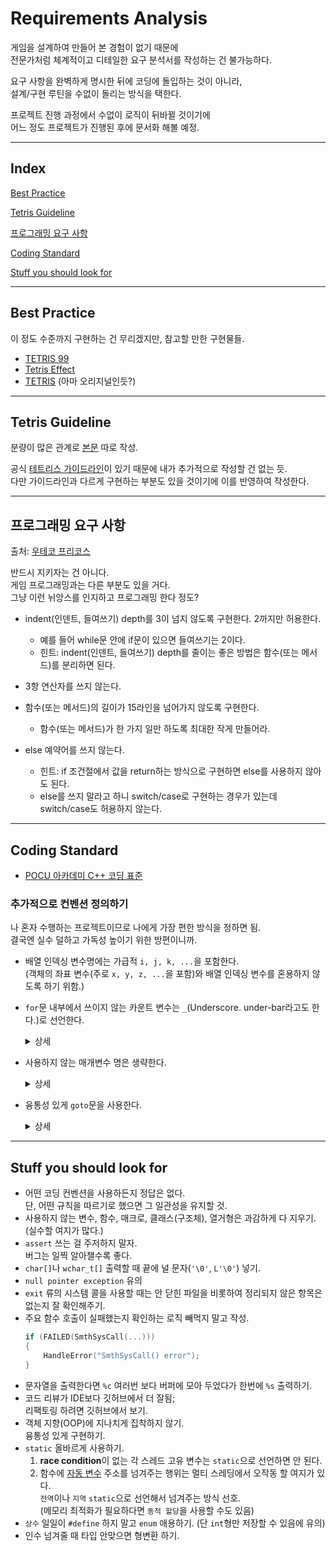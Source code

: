 # Requirements Analysis

게임을 설계하여 만들어 본 경험이 없기 때문에  
전문가처럼 체계적이고 디테일한 요구 분석서를 작성하는 건 불가능하다.

요구 사항을 완벽하게 명시한 뒤에 코딩에 돌입하는 것이 아니라,  
설계/구현 루틴을 수없이 돌리는 방식을 택한다.

프로젝트 진행 과정에서 수없이 로직이 뒤바뀔 것이기에  
어느 정도 프로젝트가 진행된 후에 문서화 해볼 예정.

---

## Index

[Best Practice](#best-practice)  

[Tetris Guideline](#tetris-guideline)

[프로그래밍 요구 사항](#프로그래밍-요구-사항)  

[Coding Standard](#coding-standard)  

[Stuff you should look for](#stuff-you-should-look-for)

---

## Best Practice

이 정도 수준까지 구현하는 건 무리겠지만,
참고할 만한 구현물들.

- [TETRIS 99](https://namu.wiki/w/TETRIS%2099)
- [Tetris Effect](https://namu.wiki/w/Tetris%20Effect)
- [TETRIS](https://tetris.com/play-tetris) (아마 오리지널인듯?)

---

## Tetris Guideline

분량이 많은 관계로 [본문](../tetris_guideline.md) 따로 작성.

공식 [테트리스 가이드라인](https://tetris.fandom.com/wiki/Tetris_Guideline)이 있기 때문에 내가 추가적으로 작성할 건 없는 듯.  
다만 가이드라인과 다르게 구현하는 부분도 있을 것이기에 이를 반영하여 작성한다.

---


## 프로그래밍 요구 사항

출처: [우테코 프리코스](https://github.com/woowacourse-precourse/java-lotto#-%ED%94%84%EB%A1%9C%EA%B7%B8%EB%9E%98%EB%B0%8D-%EC%9A%94%EA%B5%AC-%EC%82%AC%ED%95%AD)

반드시 지키자는 건 아니다.  
게임 프로그래밍과는 다른 부분도 있을 거다.  
그냥 이런 뉘앙스를 인지하고 프로그래밍 한다 정도?


- indent(인덴트, 들여쓰기) depth를 3이 넘지 않도록 구현한다. 2까지만 허용한다.
  - 예를 들어 while문 안에 if문이 있으면 들여쓰기는 2이다.
  - 힌트: indent(인덴트, 들여쓰기) depth를 줄이는 좋은 방법은 함수(또는 메서드)를 분리하면 된다.

- 3항 연산자를 쓰지 않는다.

- 함수(또는 메서드)의 길이가 15라인을 넘어가지 않도록 구현한다.
  - 함수(또는 메서드)가 한 가지 일만 하도록 최대한 작게 만들어라.

- else 예약어를 쓰지 않는다.
  - 힌트: if 조건절에서 값을 return하는 방식으로 구현하면 else를 사용하지 않아도 된다.
  - else를 쓰지 말라고 하니 switch/case로 구현하는 경우가 있는데 switch/case도 허용하지 않는다.

---

## Coding Standard

* [POCU 아카데미 C++ 코딩 표준](https://docs.popekim.com/ko/coding-standards/pocu-cpp)

### 추가적으로 컨벤션 정의하기  

나 혼자 수행하는 프로젝트이므로 나에게 가장 편한 방식을 정하면 됨.  
결국엔 실수 덜하고 가독성 높이기 위한 방편이니까.

* 배열 인덱싱 변수명에는 가급적 `i, j, k, ...`을 포함한다.  
  (객체의 좌표 변수(주로 `x, y, z, ...`을 포함)와 배열 인덱싱 변수를 혼용하지 않도록 하기 위함.)

* `for`문 내부에서 쓰이지 않는 카운트 변수는 `_`(Underscore. under-bar라고도 한다.)로 선언한다.

  <details><summary>상세</summary>

  대개 `for`문을 아래와 같이 작성하곤 하는데  
  ```cpp
  for (int i = 0; i < 10; ++i)
  {
      ...
  }
  ```
  변수 `i`가 중괄호 안에서 쓰이지 않는다면  
  이런 식으로 변수를 선언하자는 뜻. (파이썬의 `for _ in range(10)`과 유사)  
  ```cpp
  for (int _ = 0; _ < 10; ++_)
  {
      ...
  }
  ```

  매크로를 사용한다면 아래와 같이 작성할 수도 있겠다.

  ```cpp
  #define forn(i, n) for (int i = 0; i < n; ++i)

  forn(_, 10)
  {
      ...
  }
  ```

  `while`문을 이용하는 방법도 있긴 한데, 변수의 범위(scope)가 커지므로 `while`문보다는 `for`문을 선호한다.
  ```cpp
  int _ = 10;
  while (_-- > 0)
  {
      ...
  }
  ```
  </details>

* 사용하지 않는 매개변수 명은 생략한다.

  <details><summary>상세</summary>

  예를 들어 `main` 함수는 이렇게 선언하곤 하는데,
  ```cpp
  ...

  int main(int argc, char* argv[])
  {
      ...
  }
  ```

  (함수 호출 시 인자로 넘겨주었지만)  
  매개변수가 쓰이지 않는다면 이렇게 작성하기.  
  (신기하게도 컴파일이 된다.)

  ```cpp
  ...
  
  int main(int, char*[])
  {
      ...
  }
  ```

  </details>

* 융통성 있게 `goto`문을 사용한다.

  <details><summary>상세</summary>

  예외 처리를 위해 특정 조건에 따라 분기를 나누는 작성하다보면 코드의 중첩이 발생하는데  
  이를 `goto`문을 사용하여 해결할 수도 있다.  
  예를 들어 아래의 코드는..  

  ```cpp
  #include <windows.h>
  #include <shobjidl.h> 

  int WINAPI wWinMain(HINSTANCE hInstance, HINSTANCE, PWSTR pCmdLine, int nCmdShow)
  {
      HRESULT hr = CoInitializeEx(NULL, COINIT_APARTMENTTHREADED | 
          COINIT_DISABLE_OLE1DDE);
      if (SUCCEEDED(hr))
      {
          IFileOpenDialog *pFileOpen;

          // Create the FileOpenDialog object.
          hr = CoCreateInstance(CLSID_FileOpenDialog, NULL, CLSCTX_ALL, 
                  IID_IFileOpenDialog, reinterpret_cast<void**>(&pFileOpen));

          if (SUCCEEDED(hr))
          {
              // Show the Open dialog box.
              hr = pFileOpen->Show(NULL);

              // Get the file name from the dialog box.
              if (SUCCEEDED(hr))
              {
                  IShellItem *pItem;
                  hr = pFileOpen->GetResult(&pItem);
                  if (SUCCEEDED(hr))
                  {
                      PWSTR pszFilePath;
                      hr = pItem->GetDisplayName(SIGDN_FILESYSPATH, &pszFilePath);

                      // Display the file name to the user.
                      if (SUCCEEDED(hr))
                      {
                          MessageBoxW(NULL, pszFilePath, L"File Path", MB_OK);
                          CoTaskMemFree(pszFilePath);
                      }
                      pItem->Release();
                  }
              }
              pFileOpen->Release();
          }
          CoUninitialize();
      }
      return 0;
  }  
  ```
 
  이렇게 작성하는게 내 입장에선 더 읽기가 좋음.  
  (이렇게 하면 변수를 미리 다 선언해야 하는 단점이 있긴 함.)

  [try~catch](https://github.com/microsoft/Windows-classic-samples/blob/main/Samples/Win7Samples/begin/LearnWin32/OpenDialogBox/cpp/main2.cpp)도 있긴 하니.. 여러 방안을 고려하는게 좋긴 할 듯.

  ```cpp
  #include <windows.h>
  #include <shobjidl.h> 

  int WINAPI wWinMain(
      _In_ HINSTANCE,
      _In_opt_ HINSTANCE,
      _In_ PWSTR,
      _In_ int)
  {
      IFileOpenDialog* pFileOpen = nullptr;
      IShellItem* pItem = nullptr;
      PWSTR pszFilePath{};
      if (FAILED(CoInitializeEx(NULL, COINIT_APARTMENTTHREADED | COINIT_DISABLE_OLE1DDE)))
      {
          goto END_OF_MAIN;
      }
      // Create the FileOpenDialog object.
      if (FAILED(CoCreateInstance(
          CLSID_FileOpenDialog,
          NULL,
          CLSCTX_ALL,
          IID_IFileOpenDialog,
          reinterpret_cast<void**>(&pFileOpen))))
      {
          goto CO_UNINIT;
      }
      if (FAILED(pFileOpen->Show(NULL)) // Show the Open dialog box.
          || FAILED(pFileOpen->GetResult(&pItem))) // Get the file name from the dialog box.
      {
          goto FILE_RELEASE;
      }
      if (FAILED(pItem->GetDisplayName(SIGDN_FILESYSPATH, &pszFilePath)))
      {
          goto ITEM_RELEASE;
      }
      // Display the file name to the user.
      MessageBoxW(NULL, pszFilePath, L"File Path", MB_OK);
      CoTaskMemFree(pszFilePath);
  ITEM_RELEASE:
      pItem->Release();
  FILE_RELEASE:
      pFileOpen->Release();
  CO_UNINIT:
      CoUninitialize();
  END_OF_MAIN:
      return 0;
  }
  ```

  </details>


---

## Stuff you should look for

* 어떤 코딩 컨벤션을 사용하든지 정답은 없다.  
  단, 어떤 규칙을 따르기로 했으면 그 일관성을 유지할 것.  
* 사용하지 않는 변수, 함수, 매크로, 클래스(구조체), 열거형은 과감하게 다 지우기. (실수할 여지가 많다.)  
* `assert` 쓰는 걸 주저하지 말자.  
  버그는 일찍 알아챌수록 좋다.
* `char[]`나 `wchar_t[]` 출력할 때 끝에 널 문자(`'\0'`, `L'\0'`) 넣기.  
* `null pointer exception` 유의  
* `exit` 류의 시스템 콜을 사용할 때는 안 닫힌 파일을 비롯하여 정리되지 않은 항목은 없는지 잘 확인해주기.
* 주요 함수 호출이 실패했는지 확인하는 로직 빼먹지 말고 작성.  
  ```c
  if (FAILED(SmthSysCall(...)))
  {
      HandleError("SmthSysCall() error");
  }
  ```
* 문자열을 출력한다면 `%c` 여러번 보다 버퍼에 모아 두었다가 한번에 `%s` 출력하기.  
* 코드 리뷰가 IDE보다 깃허브에서 더 잘됨;  
  리팩토링 하려면 깃허브에서 보기.
* 객체 지향(OOP)에 지나치게 집착하지 않기.  
  융통성 있게 구현하기.  
* `static` 올바르게 사용하기.  
  1. **race condition**이 없는 각 스레드 고유 변수는 `static`으로 선언하면 안 된다.
  2. 함수에 [자동 변수](https://ko.wikipedia.org/wiki/자동_변수) 주소를 넘겨주는 행위는 멀티 스레딩에서 오작동 할 여지가 있다.  
  `전역`이나 `지역` `static`으로 선언해서 넘겨주는 방식 선호.  
  (메모리 최적화가 필요하다면 `동적 할당`을 사용할 수도 있음)  
* `상수` 일일이 `#define` 하지 말고 `enum` 애용하기. (단 `int`형만 저장할 수 있음에 유의)
* 인수 넘겨줄 때 타입 안맞으면 형변환 하기.
